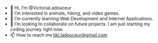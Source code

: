 - 👋 Hi, I’m @VictoriaLadouceur
- 👀 I’m interested in animals, hiking, and video games.
- 🌱 I’m currently learning Web Development and Internet Applications. 
- 💞️ I’m looking to collaborate on future projects. I am just starting my coding journey right now.
- 📫 How to reach me tiki.ladouceur@gmail.com

<!---
VictoriaLadouceur/VictoriaLadouceur is a ✨ special ✨ repository because its `README.md` (this file) appears on your GitHub profile.
You can click the Preview link to take a look at your changes.
--->
